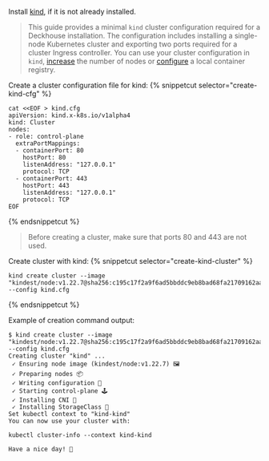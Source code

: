 Install [kind](https://kind.sigs.k8s.io/docs/user/quick-start/#installation), if it is not already installed.

> This guide provides a minimal `kind` cluster configuration required for a Deckhouse installation. The configuration includes installing a single-node Kubernetes cluster and exporting two ports required for a cluster Ingress controller. You can use your cluster configuration in `kind`, [increase](https://kind.sigs.k8s.io/docs/user/configuration/#nodes) the number of nodes or [configure](https://kind.sigs.k8s.io/docs/user/local-registry/) a local container registry. 

Create a cluster configuration file for kind:
{% snippetcut selector="create-kind-cfg" %}
```shell
cat <<EOF > kind.cfg
apiVersion: kind.x-k8s.io/v1alpha4
kind: Cluster
nodes:
- role: control-plane
  extraPortMappings:
  - containerPort: 80
    hostPort: 80
    listenAddress: "127.0.0.1"
    protocol: TCP
  - containerPort: 443
    hostPort: 443
    listenAddress: "127.0.0.1"
    protocol: TCP
EOF
```
{% endsnippetcut %}

> Before creating a cluster, make sure that ports 80 and 443 are not used.

Create cluster with kind:
{% snippetcut selector="create-kind-cluster" %}
```shell
kind create cluster --image "kindest/node:v1.22.7@sha256:c195c17f2a9f6ad5bbddc9eb8bad68fa21709162aabf2b84e4a3896db05c0808" --config kind.cfg
```
{% endsnippetcut %}

Example of creation command output:
```shell
$ kind create cluster --image "kindest/node:v1.22.7@sha256:c195c17f2a9f6ad5bbddc9eb8bad68fa21709162aabf2b84e4a3896db05c0808" --config kind.cfg
Creating cluster "kind" ...
 ✓ Ensuring node image (kindest/node:v1.22.7) 🖼
 ✓ Preparing nodes 📦  
 ✓ Writing configuration 📜 
 ✓ Starting control-plane 🕹️ 
 ✓ Installing CNI 🔌 
 ✓ Installing StorageClass 💾 
Set kubectl context to "kind-kind"
You can now use your cluster with:

kubectl cluster-info --context kind-kind

Have a nice day! 👋
```
